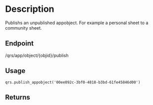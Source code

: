 # Description
Publishs an unpublished appobject.  For example a personal sheet to a community sheet.

## Endpoint
/qrs/app/object/{objid}/publish

## Usage
```
qrs.publish_appobject('00ee092c-3bf0-4818-b3bd-61fe45846d00')
```
## Returns
```

```
